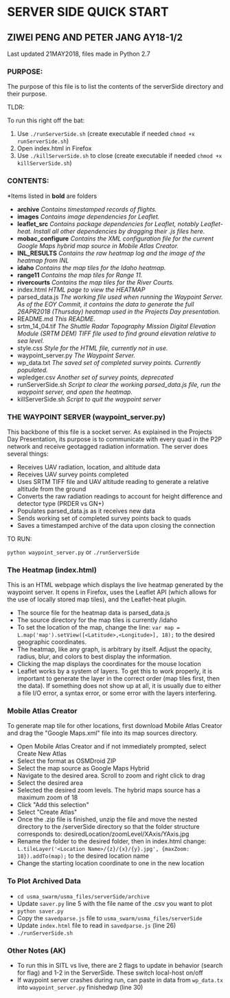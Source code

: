 # SERVER SIDE QUICK START
## ZIWEI PENG AND PETER JANG AY18-1/2

Last updated 21MAY2018, files made in Python 2.7

### PURPOSE:

The purpose of this file is to list the contents of the serverSide directory and their purpose.

TLDR:

To run this right off the bat:

1. Use `./runServerSide.sh` (create executable if needed `chmod +x runServerSide.sh`)
2. Open index.html in Firefox
3. Use `./killServerSide.sh` to close (create executable if needed `chmod +x killServerSide.sh`)

### CONTENTS:
*Items listed in **bold** are folders

- **archive** _Contains timestamped records of flights._
- **images** _Contains image dependencies for Leaflet._
- **leaflet_src** _Contains package dependencies for Leaflet, notably Leaflet-heat. Install all other dependencies by dragging their .js files here._
- **mobac_configure** _Contains the XML configuration file for the current Google Maps hybrid map source in Mobile Atlas Creator._
- **INL_RESULTS** _Contains the raw heatmap log and the image of the heatmap from INL_
- **idaho** _Contains the map tiles for the Idaho heatmap._
- **range11** _Contains the map tiles for Range 11._
- **rivercourts** _Contains the map tiles for the River Courts._
- index.html _HTML page to view the HEATMAP_
- parsed_data.js _The working file used when running the Waypoint Server. As of the EOY Commit, it contains the data to generate the full 26APR2018 (Thursday) heatmap used in the Projects Day presentation._
- README.md _This README._
- srtm_14_04.tif _The Shuttle Radar Topography Mission Digital Elevation Module (SRTM DEM) TIFF file used to find ground elevation relative to sea level._
- style.css _Style for the HTML file, currently not in use._
- waypoint_server.py _The Waypoint Server._
- wp_data.txt _The saved set of completed survey points. Currently populated._
- wpledger.csv _Another set of survey points, deprecated_
- runServerSide.sh _Script to clear the working parsed_data.js file, run the waypoint server, and open the heatmap._
- killServerSide.sh _Script to quit the waypoint server_

### THE WAYPOINT SERVER (waypoint_server.py)

This backbone of this file is a socket server. As explained in the Projects Day Presentation, its purpose is to communicate with every quad in the P2P network and receive geotagged radiation information. The server does several things:

- Receives UAV radiation, location, and altitude data
- Receives UAV survey points completed
- Uses SRTM TIFF file and UAV altitude reading to generate a relative altitude from the ground
- Converts the raw radiation readings to account for height difference and detector type (PRDER vs GN+)
- Populates parsed_data.js as it receives new data
- Sends working set of completed survey points back to quads
- Saves a timestamped archive of the data upon closing the connection

TO RUN:

`python waypoint_server.py` or `./runServerSide`

### The Heatmap (index.html)

This is an HTML webpage which displays the live heatmap generated by the waypoint server. It opens in Firefox, uses the Leaflet API (which allows for the use of locally stored map tiles), and the Leaflet-heat plugin.

- The source file for the heatmap data is parsed_data.js
- The source directory for the map tiles is currently /idaho
- To set the location of the map, change the line:
`var map = L.map('map').setView([<Latitude>,<Longitude>], 18);`
to the desired geographic coordinates.
- The heatmap, like any graph, is arbitrary by itself. Adjust the opacity, radius, blur, and colors to best display the information.
- Clicking the map displays the coordinates for the mouse location
- Leaflet works by a system of layers. To get this to work properly, it is important to generate the layer in the correct order (map tiles first, then the data). If something does not show up at all, it is usually due to either a file I/O error, a syntax error, or some error with the layers interfering.

### Mobile Atlas Creator

To generate map tile for other locations, first download Mobile Atlas Creator and drag the "Google Maps.xml" file into its map sources directory.

- Open Mobile Atlas Creator and if not immediately prompted, select Create New Atlas
- Select the format as OSMDroid ZIP
- Select the map source as Google Maps Hybrid
- Navigate to the desired area. Scroll to zoom and right click to drag
- Select the desired area
- Selected the desired zoom levels. The hybrid maps source has a maximum zoom of 18
- Click "Add this selection"
- Select "Create Atlas"
- Once the .zip file is finished, unzip the file and move the nested directory to the /serverSide directory so that the folder structure corresponds to: desiredLocation/zoomLevel/XAxis/YAxis.jpg
- Rename the folder to the desired folder, then in index.html change:
`L.tileLayer('<Location Name>/{z}/{x}/{y}.jpg', {maxZoom: 18}).addTo(map);`
to the desired location name
- Change the starting location coordinate to one in the new location

### To Plot Archived Data

- `cd usma_swarm/usma_files/serverSide/archive`
- Update `saver.py` line 5 with the file name of the .csv you want to plot
- `python saver.py`
- Copy the `savedparse.js` file to `usma_swarm/usma_files/serverSide`
- Update `index.html` file to read in `savedparse.js` (line 26)
- `./runServerSide.sh`

### Other Notes (AK)

- To run this in SITL vs live, there are 2 flags to update in behavior (search for flag) and 1-2 in the ServerSide.  These switch local-host on/off
- If waypoint server crashes during run, can paste in data from `wp_data.tx` into `waypoint_server.py` finishedwp (line 30)

